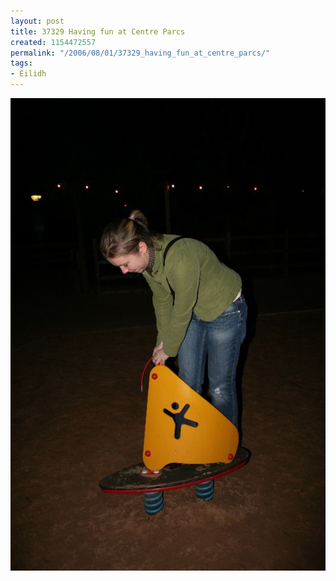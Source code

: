 ```yaml
---
layout: post
title: 37329 Having fun at Centre Parcs
created: 1154472557
permalink: "/2006/08/01/37329_having_fun_at_centre_parcs/"
tags:
- Eilidh
---
```


<img src="/image/images/IMG_7329.JPG"/>

